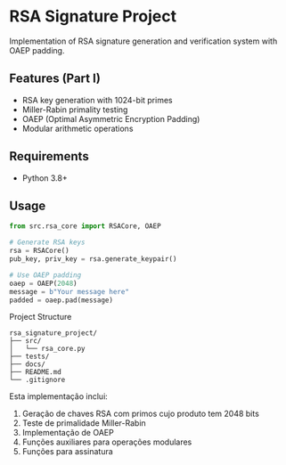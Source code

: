 # RSA Signature Project

Implementation of RSA signature generation and verification system with OAEP padding.

## Features (Part I)
- RSA key generation with 1024-bit primes
- Miller-Rabin primality testing
- OAEP (Optimal Asymmetric Encryption Padding)
- Modular arithmetic operations

## Requirements
- Python 3.8+

## Usage
```python
from src.rsa_core import RSACore, OAEP

# Generate RSA keys
rsa = RSACore()
pub_key, priv_key = rsa.generate_keypair()

# Use OAEP padding
oaep = OAEP(2048)
message = b"Your message here"
padded = oaep.pad(message)
```
Project Structure
```
rsa_signature_project/
├── src/
│   └── rsa_core.py
├── tests/
├── docs/
├── README.md
└── .gitignore
```
Esta implementação inclui:
1. Geração de chaves RSA com primos cujo produto tem 2048 bits
2. Teste de primalidade Miller-Rabin
3. Implementação de OAEP
4. Funções auxiliares para operações modulares
5. Funções para assinatura
